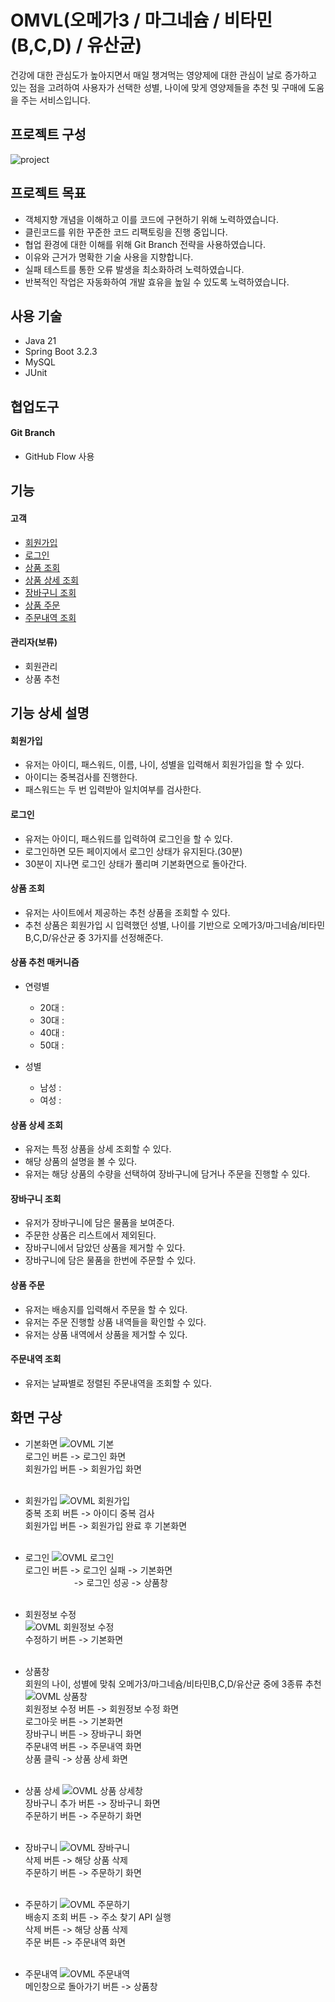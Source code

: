 # OMVL(오메가3 / 마그네슘 / 비타민(B,C,D) / 유산균)
건강에 대한 관심도가 높아지면서 매일 챙겨먹는 영양제에 대한 관심이 날로 증가하고 있는 점을 고려하여 사용자가 선택한 성별, 나이에 맞게 영양제들을 추천 및 구매에 도움을 주는 서비스입니다.


## 프로젝트 구성
![project](https://github.com/seok5182/omvl/assets/155522475/1af46058-6953-4468-9422-55f49cf5071e)


## 프로젝트 목표
- 객체지향 개념을 이해하고 이를 코드에 구현하기 위해 노력하였습니다.
- 클린코드를 위한 꾸준한 코드 리팩토링을 진행 중입니다.
- 협업 환경에 대한 이해를 위해 Git Branch 전략을 사용하였습니다.
- 이유와 근거가 명확한 기술 사용을 지향합니다.
- 실패 테스트를 통한 오류 발생을 최소화하려 노력하였습니다.
- 반복적인 작업은 자동화하여 개발 효유을 높일 수 있도록 노력하였습니다.


## 사용 기술
- Java 21
- Spring Boot 3.2.3
- MySQL
- JUnit


## 협업도구
#### Git Branch
  - GitHub Flow 사용


## 기능
#### 고객
- [회원가입](#회원가입)
- [로그인](#로그인)
- [상품 조회](#상품-조회)
- [상품 상세 조회](#상품-상세-조회)
- [장바구니 조회](#장바구니-조회)
- [상품 주문](#상품-주문)
- [주문내역 조회](#주문내역-조회)

#### 관리자(보류)
- 회원관리
- 상품 추천


## 기능 상세 설명
#### 회원가입
- 유저는 아이디, 패스워드, 이름, 나이, 성별을 입력해서 회원가입을 할 수 있다.
- 아이디는 중복검사를 진행한다.
- 패스워드는 두 번 입력받아 일치여부를 검사한다.

#### 로그인
- 유저는 아이디, 패스워드를 입력하여 로그인을 할 수 있다.
- 로그인하면 모든 페이지에서 로그인 상태가 유지된다.(30분)
- 30분이 지나면 로그인 상태가 풀리며 기본화면으로 돌아간다.

#### 상품 조회
- 유저는 사이트에서 제공하는 추천 상품을 조회할 수 있다.
- 추천 상품은 회원가입 시 입력했던 성별, 나이를 기반으로 오메가3/마그네슘/비타민B,C,D/유산균 중 3가지를 선정해준다.

#### 상품 추천 매커니즘
- 연령별
  - 20대 :
  - 30대 :
  - 40대 :
  - 50대 :

- 성별
  - 남성 :
  - 여성 :

#### 상품 상세 조회
- 유저는 특정 상품을 상세 조회할 수 있다.
- 해당 상품의 설명을 볼 수 있다.
- 유저는 해당 상품의 수량을 선택하여 장바구니에 담거나 주문을 진행할 수 있다.

#### 장바구니 조회
- 유저가 장바구니에 담은 물품을 보여준다.
- 주문한 상품은 리스트에서 제외된다.
- 장바구니에서 담았던 상품을 제거할 수 있다.
- 장바구니에 담은 물품을 한번에 주문할 수 있다.

#### 상품 주문
- 유저는 배송지를 입력해서 주문을 할 수 있다.
- 유저는 주문 진행할 상품 내역들을 확인할 수 있다.
- 유저는 상품 내역에서 상품을 제거할 수 있다.

#### 주문내역 조회
- 유저는 날짜별로 정렬된 주문내역을 조회할 수 있다.


## 화면 구상
- 기본화면
![OVML  기본](https://github.com/f-lab-edu/omvl/assets/155522475/0fe16b5a-7e81-4bd5-bde6-ce99915162d6)<br>
로그인 버튼 -> 로그인 화면<br>
회원가입 버튼 -> 회원가입 화면<br><br>

- 회원가입
![OVML  회원가입](https://github.com/f-lab-edu/omvl/assets/155522475/f4808c8d-c00e-44d3-ac72-27d4a69a86ed)<br>
중복 조회 버튼 -> 아이디 중복 검사<br>
회원가입 버튼 -> 회원가입 완료 후 기본화면<br><br>

- 로그인
![OVML  로그인](https://github.com/f-lab-edu/omvl/assets/155522475/eb19130e-995a-4519-85c4-ee42df1f117b)<br>
로그인 버튼 -> 로그인 실패 -> 기본화면<br>
&emsp;&emsp;&emsp;&emsp;&emsp;&nbsp;&nbsp;-> 로그인 성공 -> 상품창<br><br>

- 회원정보 수정<br>
![OVML  회원정보 수정](https://github.com/f-lab-edu/omvl/assets/155522475/6426671b-0bd5-41b3-bd1f-239f007a930d)<br>
수정하기 버튼 -> 기본화면<br><br>

- 상품창<br>
회원의 나이, 성별에 맞춰 오메가3/마그네슘/비타민B,C,D/유산균 중에 3종류 추천<br>
![OVML  상품창](https://github.com/f-lab-edu/omvl/assets/155522475/c6080701-8354-4806-a82f-20782c875f25)<br>
회원정보 수정 버튼 -> 회원정보 수정 화면<br>
로그아웃 버튼 -> 기본화면<br>
장바구니 버튼 -> 장바구니 화면<br>
주문내역 버튼 -> 주문내역 화면<br>
상품 클릭 -> 상품 상세 화면<br><br>

- 상품 상세
![OVML  상품 상세창](https://github.com/f-lab-edu/omvl/assets/155522475/8f52671c-56b6-4b65-880f-da35b44bb982)<br>
장바구니 추가 버튼 -> 장바구니 화면<br>
주문하기 버튼 -> 주문하기 화면<br><br>

- 장바구니
![OVML  장바구니](https://github.com/f-lab-edu/omvl/assets/155522475/3f9dd64a-fb5b-43c9-bdd3-f23d68acfb19)<br>
삭제 버튼 -> 해당 상품 삭제<br>
주문하기 버튼 -> 주문하기 화면<br><br>

- 주문하기
![OVML  주문하기](https://github.com/f-lab-edu/omvl/assets/155522475/7d1829d8-6133-4226-844f-098e698af529)<br>
배송지 조회 버튼 -> 주소 찾기 API 실행<br>
삭제 버튼 -> 해당 상품 삭제<br>
주문 버튼 -> 주문내역 화면<br><br>

- 주문내역
![OVML  주문내역](https://github.com/f-lab-edu/omvl/assets/155522475/0b5301a4-d87c-40de-9e4d-12ed30723f13)<br>
메인창으로 돌아가기 버튼 -> 상품창<br>
